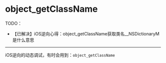 # object_getClassName

TODO：

* 【已解决】iOS逆向心得：object_getClassName获取类名__NSDictionaryM是什么意思

---

iOS逆向的动态调试，有时会用到：`object_getClassName`
